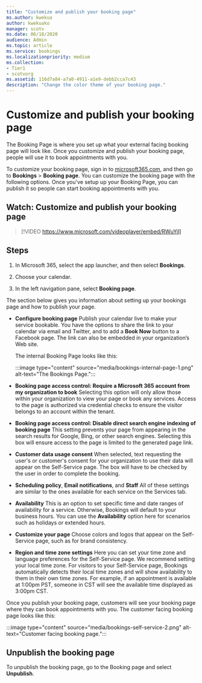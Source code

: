 ```yaml
---
title: "Customize and publish your booking page"
ms.author: kwekua
author: kwekuako
manager: scotv
ms.date: 06/18/2020
audience: Admin
ms.topic: article
ms.service: bookings
ms.localizationpriority: medium
ms.collection:
- Tier1
- scotvorg
ms.assetid: 116d7a84-a7a0-4911-a1e9-debb2cca7c43
description: "Change the color theme of your booking page."
---
```


# Customize and publish your booking page

The Booking Page is where you set up what your external facing booking page will look like. Once you customize and publish your booking page, people will use it to book appointments with you.

To customize your booking page, sign in to [microsoft365.com](https://office.com), and then go to **Bookings** \> **Booking page**. You can customize the booking page with the following options. Once you've setup up your Booking Page, you can publish it so people can start booking appointments with you.

## Watch: Customize and publish your booking page

> [!VIDEO https://www.microsoft.com/videoplayer/embed/RWuYil]

## Steps

1. In Microsoft 365, select the app launcher, and then select **Bookings**.

1. Choose your calendar.

1. In the left navigation pane, select **Booking page**.

The section below gives you information about setting up your bookings page and how to publish your page.

- **Configure booking page** Publish your calendar live to make your service bookable. You have the options to share the link to your calendar via email and Twitter, and to add a **Book Now** button to a Facebook page. The link can also be embedded in your organization’s Web site.

    The internal Booking Page looks like this:

    :::image type="content" source="media/bookings-internal-page-1.png" alt-text="The Bookings Page.":::

- **Booking page access control: Require a Microsoft 365 account from my organization to book**  Selecting this option will only allow those within your organization to view your page or book any services. Access to the page is authorized via credential checks to ensure the visitor belongs to an account within the tenant.

- **Booking page access control: Disable direct search engine indexing of booking page** This setting prevents your page from appearing in the search results for Google, Bing, or other search engines. Selecting this box will ensure access to the page is limited to the generated page link.

- **Customer data usage consent** When selected, text requesting the user's or customer's consent for your organization to use their data will appear on the Self-Service page. The box will have to be checked by the user in order to complete the booking.

- **Scheduling policy**, **Email notifications**, and **Staff** All of these settings are similar to the ones available for each service on the Services tab.

- **Availability** This is an option to set specific time and date ranges of availability for a service. Otherwise, Bookings will default to your business hours. You can use the **Availability** option here for scenarios such as holidays or extended hours.

- **Customize your page** Choose colors and logos that appear on the Self-Service page, such as for brand consistency.

- **Region and time zone settings** Here you can set your time zone and language preferences for the Self-Service page. We recommend setting your local time zone. For visitors to your Self-Service page, Bookings automatically detects their local time zones and will show availability to them in their own time zones. For example, if an appointment is available at 1:00pm PST, someone in CST will see the available time displayed as 3:00pm CST.

Once you publish your booking page, customers will see your booking page where they can book appointments with you. The customer facing booking page looks like this:

:::image type="content" source="media/bookings-self-service-2.png" alt-text="Customer facing booking page.":::

<!-- ## Publish the booking page

Watch this video or follow the steps below to publish or unpublish your booking page.

> [!VIDEO https://www.microsoft.com/videoplayer/embed/RWuYil]

1. In Microsoft 365, select the app launcher, and then select **Bookings**.

1. In the navigation pane, select **Booking page**.

1. Verify your scheduling policies are correct. See [Set your scheduling policies](set-scheduling-policies.md) for more information.

1. Select **Save and publish**. You'll see a confirmation message.

1. Select **Open published page** to see your page in a web browser. -->

## Unpublish the booking page

To unpublish the booking page, go to the Booking page and select **Unpublish**.
